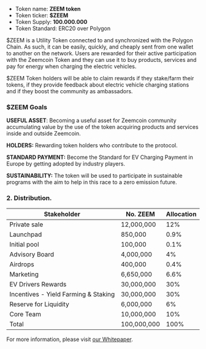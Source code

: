 - Token name: **ZEEM token**
- Token ticker: **$ZEEM**
- Token Supply: **100.000.000**
- Token Standard: ERC20 over Polygon

$ZEEM is a Utility Token connected to and synchronized with the Polygon Chain. As such, it can be easily, quickly, and cheaply sent from one wallet to another on the network. Users are rewarded for their active participation with the Zeemcoin Token and they can use it to buy products, services and pay for energy when charging the electric vehicles.

$ZEEM Token holders will be able to claim rewards if they stake/farm their tokens, if they provide feedback about electric vehicle charging stations and if they boost the community as ambassadors.

### $ZEEM Goals

**USEFUL ASSET**: Becoming a useful asset for Zeemcoin community accumulating value by the use of the token acquiring products and services inside and outside Zeemcoin.

**HOLDERS:** Rewarding token holders who contribute to the protocol.

**STANDARD PAYMENT:** Become the Standard for EV Charging Payment in Europe by getting adopted by industry players.

**SUSTAINABILITY:** The token will be used to participate in sustainable programs with the aim to help in this race to a zero emission future.

### 2. Distribution.

| Stakeholder                          | No. ZEEM    | Allocation |
| ------------------------------------ | ----------- | ---------- |
| Private sale                         | 12,000,000  | 12%        |
| Launchpad                            | 850,000     | 0.9%       |
| Initial pool                         | 100,000     | 0.1%       |
| Advisory Board                       | 4,000,000   | 4%         |
| Airdrops                             | 400,000     | 0.4%       |
| Marketing                            | 6,650,000   | 6.6%       |
| EV Drivers Rewards                   | 30,000,000  | 30%        |
| Incentives - Yield Farming & Staking | 30,000,000  | 30%        |
| Reserve for Liquidity                | 6,000,000   | 6%         |
| Core Team                            | 10,000,000  | 10%        |
| Total                                | 100,000,000 | 100%       |

For more information, please visit [our Whitepaper](https://whitepaper.zeemcoin.com/white-paper/tokenomics-usdzeem/distribution-and-rounds).
